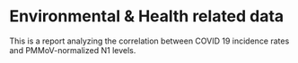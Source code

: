 # Environmental & Health related data
This is a report analyzing the correlation between COVID 19 incidence rates and PMMoV-normalized N1 levels.
